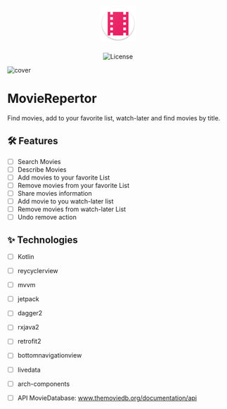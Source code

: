 <h1 align="center">
  <img alt="MovieRepertor" height="80" title="MovieRepertor" src="logo.png" />
</h1>

<p align="center">
  <img alt="License" src="https://img.shields.io/static/v1?label=license&message=MIT&color=E51C44&labelColor=0A1033">


</p>


![cover](cover.png?style=flat)

# MovieRepertor
Find movies, add to your favorite list, watch-later and find movies by title.

## :hammer_and_wrench: Features 

-   [ ] Search Movies
-   [ ] Describe Movies
-   [ ] Add movies to your favorite List
-   [ ] Remove movies from your favorite List
-   [ ] Share movies information
-   [ ] Add movie to you watch-later list
-   [ ] Remove movies from watch-later List
-   [ ] Undo remove action

## ✨ Technologies 

-   [ ] Kotlin
-   [ ] reycyclerview
-   [ ] mvvm
-   [ ] jetpack
-   [ ] dagger2
-   [ ] rxjava2
-   [ ] retrofit2
-   [ ] bottomnavigationview
-   [ ] livedata
-   [ ] arch-components
-   [ ] API MovieDatabase: www.themoviedb.org/documentation/api


